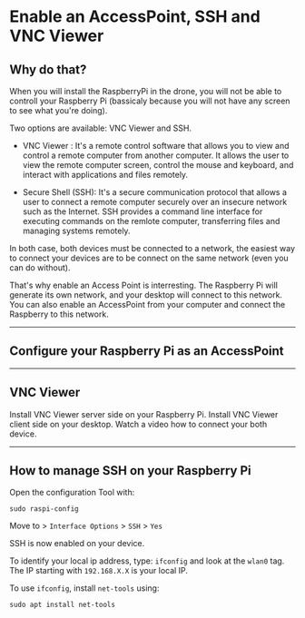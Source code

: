 # Enable  an AccessPoint, SSH and VNC Viewer

## Why do that?
When you will install the RaspberryPi in the drone, you will not be able to controll your Raspberry Pi (bassicaly because you will not have any screen to see what you're doing).

Two options are available: VNC Viewer and SSH.

- VNC Viewer :
It's a remote control software that allows you to view and control a remote computer from another computer. It allows the user to view the remote computer screen, control the mouse and keyboard, and interact with applications and files remotely. 

- Secure Shell (SSH):
It's a secure communication protocol that allows a user to connect a remote computer securely over an insecure network such as the Internet. SSH provides a command line interface for executing commands on the remlote computer, transferring files and managing systems remotely.

In both case, both devices must be connected to a network, the easiest way to connect your devices are to be connect on the same network (even you can do without).

That's why enable an Access Point is interresting. The Raspberry Pi will generate its own network, and your desktop will connect to this network.
You can also enable an AccessPoint from your computer and connect the Raspberry to this network.

---

## Configure your Raspberry Pi as an AccessPoint

---

## VNC Viewer
Install VNC Viewer server side on your Raspberry Pi.
Install VNC Viewer client side on your desktop.
Watch a video how to connect your both device.

---

## How to manage SSH on your Raspberry Pi

Open the configuration Tool with:
```
sudo raspi-config
```

Move to > `Interface Options` > `SSH` > `Yes`

SSH is now enabled on your device.


To identify your local ip address, type: `ifconfig` and look at the `wlan0` tag. The IP starting with `192.168.X.X` is your local IP.

To use `ifconfig`, install `net-tools` using:

```
sudo apt install net-tools
```
